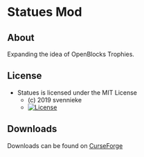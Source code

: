 # Statues Mod #

## About ##
Expanding the idea of OpenBlocks Trophies.

## License ##
* Statues is licensed under the MIT License
  - (c) 2019 svennieke
  - [![License](https://img.shields.io/badge/License-MIT-red.svg?style=flat)](http://opensource.org/licenses/MIT)

## Downloads ##
Downloads can be found on [CurseForge](https://minecraft.curseforge.com/projects/statues)
